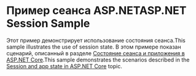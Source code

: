 # <a name="aspnet-session-sample"></a><span data-ttu-id="5ed00-101">Пример сеанса ASP.NET</span><span class="sxs-lookup"><span data-stu-id="5ed00-101">ASP.NET Session Sample</span></span>

<span data-ttu-id="5ed00-102">Этот пример демонстрирует использование состояния сеанса.</span><span class="sxs-lookup"><span data-stu-id="5ed00-102">This sample illustrates the use of session state.</span></span> <span data-ttu-id="5ed00-103">В этом примере показан сценарий, описанный в разделе [Состояние сеанса и приложения в ASP.NET Core](https://docs.microsoft.com/aspnet/core/fundamentals/app-state).</span><span class="sxs-lookup"><span data-stu-id="5ed00-103">This sample demonstrates the scenarios described in the [Session and app state in ASP.NET Core](https://docs.microsoft.com/aspnet/core/fundamentals/app-state) topic.</span></span>
